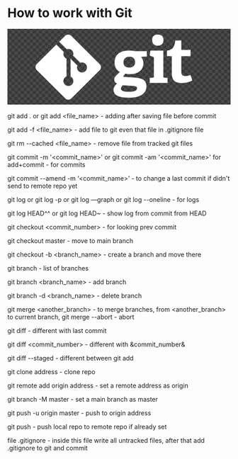 # How to work with Git


![git_logo](logo.png)


git add . or git add <file_name> - adding after saving file before commit

git add -f <file_name> - add file to git even that file in .gitignore file

git rm --cached <file_name> - remove file from tracked git files

git commit -m '<commit_name>' or git commit -am '<commit_name>' for add+commit - for commits

git commit --amend -m ‘<commit_name>’ - to change a last commit if didn't send to remote repo yet

git log or git log -p or git log —graph or git log --oneline  - for logs

git log HEAD^^ or git log HEAD~<number> - show log from <number> commit from HEAD

git checkout <commit_number> - for looking prev commit

git checkout master - move to main branch

git checkout -b <branch_name> - create a branch and move there

git branch - list of branches

git branch <branch_name> - add branch

git branch -d <branch_name> - delete branch

git merge <another_branch> - to merge branches, from <another_branch> to current branch, git merge --abort - abort

git diff - different with last commit

git diff <commit_number> - different with &commit_number&

git diff --staged - different between git add

git clone address - clone repo

git remote add origin address - set a remote address as origin

git branch -M master - set a main branch as master

git push -u origin master - push to origin address

git push - push local repo to remote repo if already set


file .gitignore - inside this file write all untracked files, after that add .gitignore to git and commit
